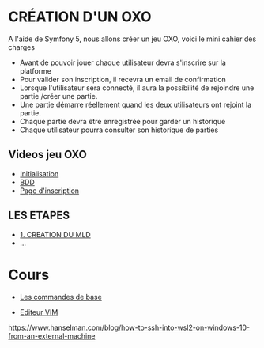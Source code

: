 # CRÉATION D'UN OXO

A l'aide de Symfony 5, nous allons créer un jeu OXO, voici le mini cahier des charges

- Avant de pouvoir jouer chaque utilisateur devra s'inscrire sur la platforme
- Pour valider son inscription, il recevra un email de confirmation
- Lorsque l'utilisateur sera connecté, il aura la possibilité de rejoindre une partie /créer une partie.
- Une partie démarre réellement quand les deux utilisateurs ont rejoint la partie.
- Chaque partie devra être enregistrée pour garder un historique
- Chaque utilisateur pourra consulter son historique de parties


## Videos jeu OXO
- [Initialisation](https://www.youtube.com/watch?v=BMYhICaOd9U)
- [BDD](https://www.youtube.com/watch?v=_Rl_rHmZOjQ)
- [Page d'inscription](https://www.youtube.com/watch?v=XDu8KS4tvF4)


## LES ETAPES

- [1. CREATION DU MLD](doc/mld.md)
- …


# Cours

- [Les commandes de base](doc/basic_commands.md)

- [Editeur VIM](doc/vim.md)

<!--

- [Installation de package]()

- [Installation de NGINX et configuration]()

- commande vim



- ou sont sotkcer les commandes

- Différents shells


- [Utilisation de VIM](doc/users.md)

- [Gestion des utilisateurs et groupe](doc/users.md)

- [Installation d'un serveur nginx](doc/users.md)

- [Installation de MySQL](doc/users.md)

- [Taches CRON](doc/users.md)

- [Taches CRON](doc/users.md)

- [les utilisateurs et ssh](doc/users.md)

-->



https://www.hanselman.com/blog/how-to-ssh-into-wsl2-on-windows-10-from-an-external-machine
